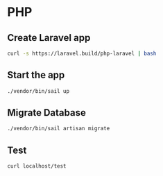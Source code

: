 # PHP

## Create Laravel app
``` bash
curl -s https://laravel.build/php-laravel | bash
```

## Start the app
``` bash
./vendor/bin/sail up
```

## Migrate Database
``` bash
./vendor/bin/sail artisan migrate
```

## Test
``` bash
curl localhost/test
```
